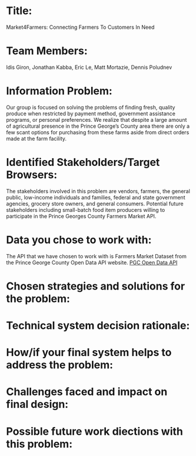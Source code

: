 # Title:
Market4Farmers: Connecting Farmers To Customers In Need
# Team Members:
Idis Giron, Jonathan Kabba, Eric Le, Matt Mortazie, Dennis Poludnev
# Information Problem:
Our group is focused on solving the problems of finding fresh, quality produce when restricted by payment method, government assistance programs, or personal preferences. We realize that despite a large amount of agricultural presence in the Prince George’s County area there are only a few scant options for purchasing from these farms aside from direct orders made at the farm facility.
# Identified Stakeholders/Target Browsers:
The stakeholders involved in this problem are vendors, farmers, the general public, low-income individuals and families, federal and state government agencies, grocery store owners, and general consumers. Potential future stakeholders including small-batch food item producers willing to participate in the Prince Georges County Farmers Market API.
# Data you chose to work with:
The API that we have chosen to work with is Farmers Market Dataset from the Prince George County Open Data API website. 
[PGC Open Data API](https://data.princegeorgescountymd.gov/Community/Farmers-Market/sphi-rwax) 
# Chosen strategies and solutions for the problem:

# Technical system decision rationale:

# How/if your final system helps to address the problem:

# Challenges faced and impact on final design:

# Possible future work diections with this problem:
